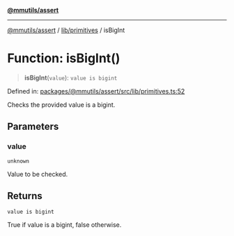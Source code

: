 [**@mmutils/assert**](../../../README.md)

***

[@mmutils/assert](../../../modules.md) / [lib/primitives](../README.md) / isBigInt

# Function: isBigInt()

> **isBigInt**(`value`): `value is bigint`

Defined in: [packages/@mmutils/assert/src/lib/primitives.ts:52](https://github.com/mastermind-0xff/-mm-monorepo/blob/ca3710bd8bb8c2ee105ac4cbba3822a7d96ba98d/packages/@mmutils/assert/src/lib/primitives.ts#L52)

Checks the provided value is a bigint.

## Parameters

### value

`unknown`

Value to be checked.

## Returns

`value is bigint`

True if value is a bigint, false otherwise.
